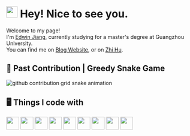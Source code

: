 <h1><img src="https://emojis.slackmojis.com/emojis/images/1531849430/4246/blob-sunglasses.gif?1531849430" width="30"/> Hey! Nice to see you.</h1>

<p>Welcome to my page! </br> I'm <a href="http://edwin-jiang.com/"> Edwin Jiang</a>, currently studying for a master's degree at Guangzhou University.</br>You can find me on <a href="http://edwin-jiang.com/">Blog Website</a>,  or on <a href="https://www.zhihu.com/people/xia_2">Zhi Hu</a>.</p>

<h2>🐍 Past Contribution | Greedy Snake Game</h2>

<picture>
  <source media="(prefers-color-scheme: dark)" srcset="https://raw.githubusercontent.com/xia-2/xia-2/output/github-contribution-grid-snake-dark.svg">
  <source media="(prefers-color-scheme: light)" srcset="https://raw.githubusercontent.com/xia-2/xia-2/output/github-contribution-grid-snake.svg">
  <img alt="github contribution grid snake animation" src="https://raw.githubusercontent.com/xia-2/xia-2/output/github-contribution-grid-snake.svg">
</picture>

<h2>🖥️ Things I code with</h2>

<!--ICONS: https://devicon.dev/ -->

<div style="display:flex;gap:4px;">

<img src="https://cdn.jsdelivr.net/gh/devicons/devicon/icons/java/java-original-wordmark.svg" width="34"/>

<img src="https://cdn.jsdelivr.net/gh/devicons/devicon/icons/go/go-original.svg" width="34" />

<img src="https://cdn.jsdelivr.net/gh/devicons/devicon/icons/typescript/typescript-original.svg" width="34" />

<img src="https://cdn.jsdelivr.net/gh/devicons/devicon/icons/vuejs/vuejs-original.svg" width="34" />
          
                   
<img src="https://cdn.jsdelivr.net/gh/devicons/devicon/icons/react/react-original.svg" width="34" />


<img src="https://cdn.jsdelivr.net/gh/devicons/devicon/icons/vscode/vscode-original.svg" width="34" />


<img src="https://cdn.jsdelivr.net/gh/devicons/devicon/icons/redis/redis-plain-wordmark.svg" width="34" />

<img src="https://cdn.jsdelivr.net/gh/devicons/devicon/icons/docker/docker-original-wordmark.svg" width="34" />


<img src="https://cdn.jsdelivr.net/gh/devicons/devicon/icons/mysql/mysql-plain-wordmark.svg" width="34"/>
          
                    
</div>

<!-- <div style="display:flex;">
    <div style="flex:50%;"><a href="https://github.com/xia-2"><img src="https://github-readme-stats.vercel.app/api?username=xia-2&show_icons=true&theme=tokyonight" alt="Anurag's GitHub stats"></a></div>
    <div style="flex:50%;"><a href="https://github.com/anuraghazra/github-readme-stats"><img src="https://github-readme-stats.vercel.app/api/top-langs/?username=xia-2&theme=tokyonight&layout=compact&langs_count=8" alt="Top Langs"></a></div>
</div> -->

<!-- <p align="center">
  <samp>
    <a href= "https://antfu.me">me</a> .
    <a href="https://antfu.me/posts">blog</a> .
    <a href="https://antfu.me/projects">projects</a> .
    <a href="https://antfu.me/talks">talks</a> .
    <a href="https://antfu.me/podcasts">podcasts</a> .
    <a href="https://100.antfu.me">compform</a> .
    <a href="https://m.webtoo.ls/@antfu">mastodon</a> .
    <a href="https://twitter.com/antfu7">tweets</a> .
    <a href="https://chat.antfu.me">discord</a> .
    <a href="https://instagram.com/antfu7">instagram</a> .
    <a href="https://github.com/sponsors/antfu">sponsor</a>
  </samp>
</p> -->
